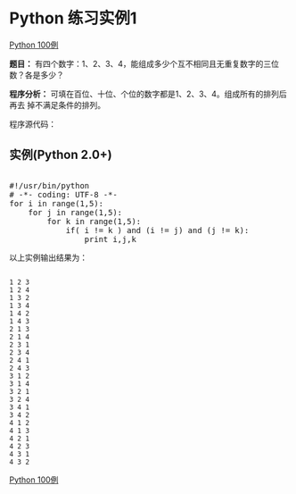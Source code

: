 Python 练习实例1
============

 [Python 100例](python-100-examples.md)


 **题目：** 有四个数字：1、2、3、4，能组成多少个互不相同且无重复数字的三位数？各是多少？

 **程序分析：** 可填在百位、十位、个位的数字都是1、2、3、4。组成所有的排列后再去 掉不满足条件的排列。

 程序源代码：

  实例(Python 2.0+)
---------------

 <pre>

#!/usr/bin/python
# -*- coding: UTF-8 -*-
for i in range(1,5):
    for j in range(1,5):
        for k in range(1,5):
            if( i != k ) and (i != j) and (j != k):
                print i,j,k
</pre>

  以上实例输出结果为：


```

1 2 3
1 2 4
1 3 2
1 3 4
1 4 2
1 4 3
2 1 3
2 1 4
2 3 1
2 3 4
2 4 1
2 4 3
3 1 2
3 1 4
3 2 1
3 2 4
3 4 1
3 4 2
4 1 2
4 1 3
4 2 1
4 2 3
4 3 1
4 3 2

```

 [Python 100例](python-100-examples.md)
